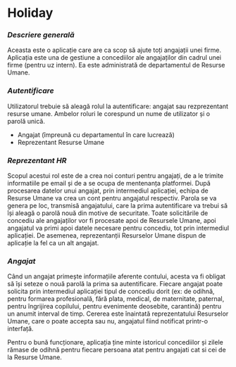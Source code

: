 # **Holiday**


### _Descriere generală_
Aceasta este o aplicație care are ca scop să ajute toți angajații unei firme. Aplicația este una de gestiune a concediilor ale angajaților din cadrul unei firme (pentru uz intern). Ea este administrată de departamentul de Resurse Umane.
###  _Autentificare_
Utilizatorul trebuie să aleagă rolul la autentificare: angajat sau rezprezentant resurse umane. Ambelor roluri le corespund un nume de utilizator și o parolă unică.
* Angajat (împreună cu departamentul în care lucrează)
* Reprezentant Resurse Umane

### _Reprezentant HR_
Scopul acestui rol este de a crea noi conturi pentru angajați, de a le trimite informatiile pe email și de a se ocupa de mentenanța platformei. După procesarea datelor unui angajat, prin intermediul aplicației, echipa de Resurse Umane va crea un cont pentru angajatul respectiv. Parola se va genera pe loc, transmisă angajatului, care la prima autentificare va trebui să își aleagă o parolă nouă din motive de securitate. Toate solicitările de concediu ale angajaților vor fi procesate apoi de Resursele Umane, apoi angajatul va primi apoi datele necesare pentru concediu, tot prin intermediul aplicației. De asemenea, reprezentanții Resurselor Umane dispun de aplicație la fel ca un alt angajat.

### _Angajat_
Când un angajat primește informațiile aferente contului, acesta va fi obligat să își seteze o nouă parolă la prima sa autentificare. Fiecare angajat poate solicita prin intermediul aplicației tipul de concediu dorit (ex: de odihnă, pentru formarea profesională, fără plata, medical, de maternitate, paternal, pentru îngrijirea copilului, pentru evenimente deosebite, carantină) pentru un anumit interval de timp. Cererea este înaintată reprezentatului Resurselor Umane, care o poate accepta sau nu, angajatul fiind notificat printr-o interfață.

Pentru o bună funcționare, aplicația ține minte istoricul concediilor și zilele rămase de odihnă pentru fiecare persoana atat pentru angajati cat si cei de la Resurse Umane.
